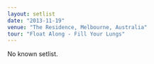 ```yaml
---
layout: setlist
date: "2013-11-19"
venue: "The Residence, Melbourne, Australia"
tour: "Float Along - Fill Your Lungs"
---
```


No known setlist.
